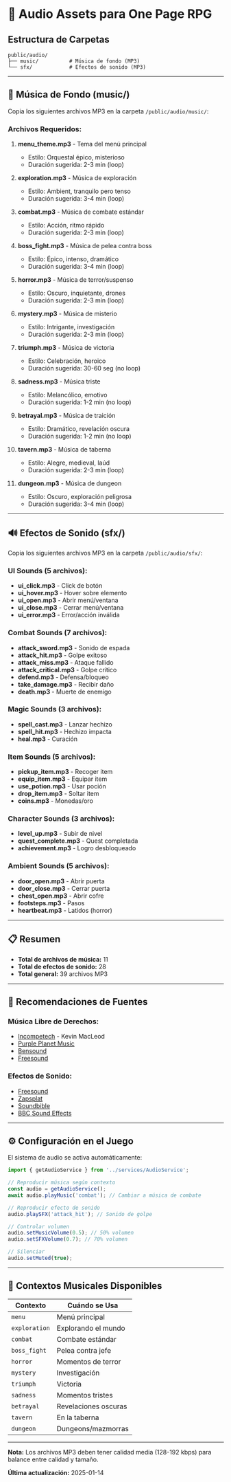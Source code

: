 # 🎵 Audio Assets para One Page RPG

## Estructura de Carpetas

```
public/audio/
├── music/          # Música de fondo (MP3)
└── sfx/            # Efectos de sonido (MP3)
```

---

## 🎼 Música de Fondo (music/)

Copia los siguientes archivos MP3 en la carpeta `/public/audio/music/`:

### Archivos Requeridos:

1. **menu_theme.mp3** - Tema del menú principal
   - Estilo: Orquestal épico, misterioso
   - Duración sugerida: 2-3 min (loop)

2. **exploration.mp3** - Música de exploración
   - Estilo: Ambient, tranquilo pero tenso
   - Duración sugerida: 3-4 min (loop)

3. **combat.mp3** - Música de combate estándar
   - Estilo: Acción, ritmo rápido
   - Duración sugerida: 2-3 min (loop)

4. **boss_fight.mp3** - Música de pelea contra boss
   - Estilo: Épico, intenso, dramático
   - Duración sugerida: 3-4 min (loop)

5. **horror.mp3** - Música de terror/suspenso
   - Estilo: Oscuro, inquietante, drones
   - Duración sugerida: 2-3 min (loop)

6. **mystery.mp3** - Música de misterio
   - Estilo: Intrigante, investigación
   - Duración sugerida: 2-3 min (loop)

7. **triumph.mp3** - Música de victoria
   - Estilo: Celebración, heroico
   - Duración sugerida: 30-60 seg (no loop)

8. **sadness.mp3** - Música triste
   - Estilo: Melancólico, emotivo
   - Duración sugerida: 1-2 min (no loop)

9. **betrayal.mp3** - Música de traición
   - Estilo: Dramático, revelación oscura
   - Duración sugerida: 1-2 min (no loop)

10. **tavern.mp3** - Música de taberna
    - Estilo: Alegre, medieval, laúd
    - Duración sugerida: 2-3 min (loop)

11. **dungeon.mp3** - Música de dungeon
    - Estilo: Oscuro, exploración peligrosa
    - Duración sugerida: 3-4 min (loop)

---

## 🔊 Efectos de Sonido (sfx/)

Copia los siguientes archivos MP3 en la carpeta `/public/audio/sfx/`:

### UI Sounds (5 archivos):
- **ui_click.mp3** - Click de botón
- **ui_hover.mp3** - Hover sobre elemento
- **ui_open.mp3** - Abrir menú/ventana
- **ui_close.mp3** - Cerrar menú/ventana
- **ui_error.mp3** - Error/acción inválida

### Combat Sounds (7 archivos):
- **attack_sword.mp3** - Sonido de espada
- **attack_hit.mp3** - Golpe exitoso
- **attack_miss.mp3** - Ataque fallido
- **attack_critical.mp3** - Golpe crítico
- **defend.mp3** - Defensa/bloqueo
- **take_damage.mp3** - Recibir daño
- **death.mp3** - Muerte de enemigo

### Magic Sounds (3 archivos):
- **spell_cast.mp3** - Lanzar hechizo
- **spell_hit.mp3** - Hechizo impacta
- **heal.mp3** - Curación

### Item Sounds (5 archivos):
- **pickup_item.mp3** - Recoger item
- **equip_item.mp3** - Equipar item
- **use_potion.mp3** - Usar poción
- **drop_item.mp3** - Soltar item
- **coins.mp3** - Monedas/oro

### Character Sounds (3 archivos):
- **level_up.mp3** - Subir de nivel
- **quest_complete.mp3** - Quest completada
- **achievement.mp3** - Logro desbloqueado

### Ambient Sounds (5 archivos):
- **door_open.mp3** - Abrir puerta
- **door_close.mp3** - Cerrar puerta
- **chest_open.mp3** - Abrir cofre
- **footsteps.mp3** - Pasos
- **heartbeat.mp3** - Latidos (horror)

---

## 📋 Resumen

- **Total de archivos de música:** 11
- **Total de efectos de sonido:** 28
- **Total general:** 39 archivos MP3

---

## 🎨 Recomendaciones de Fuentes

### Música Libre de Derechos:
- [Incompetech](https://incompetech.com/) - Kevin MacLeod
- [Purple Planet Music](https://www.purple-planet.com/)
- [Bensound](https://www.bensound.com/)
- [Freesound](https://freesound.org/)

### Efectos de Sonido:
- [Freesound](https://freesound.org/)
- [Zapsplat](https://www.zapsplat.com/)
- [Soundbible](http://soundbible.com/)
- [BBC Sound Effects](https://sound-effects.bbcrewind.co.uk/)

---

## ⚙️ Configuración en el Juego

El sistema de audio se activa automáticamente:

```typescript
import { getAudioService } from '../services/AudioService';

// Reproducir música según contexto
const audio = getAudioService();
await audio.playMusic('combat'); // Cambiar a música de combate

// Reproducir efecto de sonido
audio.playSFX('attack_hit'); // Sonido de golpe

// Controlar volumen
audio.setMusicVolume(0.5); // 50% volumen
audio.setSFXVolume(0.7); // 70% volumen

// Silenciar
audio.setMuted(true);
```

---

## 🎯 Contextos Musicales Disponibles

| Contexto | Cuándo se Usa |
|----------|---------------|
| `menu` | Menú principal |
| `exploration` | Explorando el mundo |
| `combat` | Combate estándar |
| `boss_fight` | Pelea contra jefe |
| `horror` | Momentos de terror |
| `mystery` | Investigación |
| `triumph` | Victoria |
| `sadness` | Momentos tristes |
| `betrayal` | Revelaciones oscuras |
| `tavern` | En la taberna |
| `dungeon` | Dungeons/mazmorras |

---

**Nota:** Los archivos MP3 deben tener calidad media (128-192 kbps) para balance entre calidad y tamaño.

**Última actualización:** 2025-01-14
